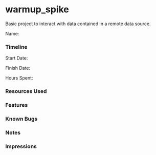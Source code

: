 # warmup_spike

Basic project to interact with data contained in a remote data source.


Name: 

### Timeline

Start Date: 

Finish Date: 

Hours Spent:


### Resources Used


### Features


### Known Bugs


### Notes


### Impressions


